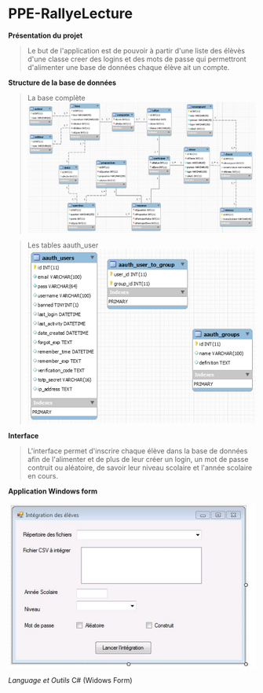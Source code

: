 # PPE-RallyeLecture

**Présentation du projet**

>Le but de l'application est de pouvoir à partir d'une liste des élèvès d'une classe creer des logins et des mots de passe qui permettront 
d'alimenter une base de données chaque élève ait un compte.

**Structure de la base de données**

>La base complète
![alt text](https://github.com/clurgen/PPE-RallyeLecture/blob/master/schemaDbRallyeLecture.PNG)

>Les tables aauth_user
![alt text](https://github.com/clurgen/PPE-RallyeLecture/blob/master/schemaDbAauth.PNG)

**Interface**
>L'interface permet d'inscrire chaque élève dans la base de données afin de l'alimenter et de plus de leur créer un login, un mot de passe contruit 
ou aléatoire, de savoir leur niveau scolaire et l'année scolaire en cours.

**Application Windows form**

![alt text](https://github.com/clurgen/PPE-RallyeLecture/blob/master/Interface.JPG)

*Language et Outils*
C# (Widows Form)
